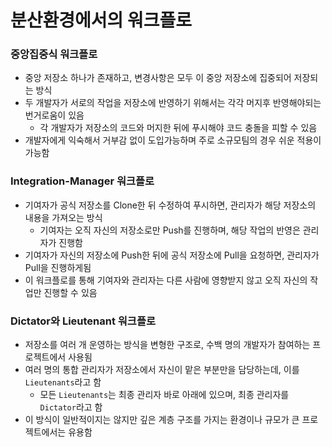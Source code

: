 # 분산환경에서의 워크플로

### 중앙집중식 워크플로

* 중앙 저장소 하나가 존재하고, 변경사항은 모두 이 중앙 저장소에 집중되어 저장되는 방식
* 두 개발자가 서로의 작업을 저장소에 반영하기 위해서는 각각 머지후 반영해야되는 번거로움이 있음
	* 각 개발자가 저장소의 코드와 머지한 뒤에 푸시해야 코드 충돌을 피할 수 있음
* 개발자에게 익숙해서 거부감 없이 도입가능하며 주로 소규모팀의 경우 쉬운 적용이 가능함

### Integration-Manager 워크플로

* 기여자가 공식 저장소를 Clone한 뒤 수정하여 푸시하면, 관리자가 해당 저장소의 내용을 가져오는 방식
	* 기여자는 오직 자신의 저장소로만 Push를 진행하며, 해당 작업의 반영은 관리자가 진행함
* 기여자가 자신의 저장소에 Push한 뒤에 공식 저장소에 Pull을 요청하면, 관리자가 Pull을 진행하게됨
* 이 워크플로를 통해 기여자와 관리자는 다른 사람에 영향받지 않고 오직 자신의 작업만 진행할 수 있음

### Dictator와 Lieutenant 워크플로

* 저장소를 여러 개 운영하는 방식을 변형한 구조로, 수백 명의 개발자가 참여하는 프로젝트에서 사용됨
* 여러 명의 통합 관리자가 저장소에서 자신이 맡은 부분만을 담당하는데, 이를 `Lieutenants`라고 함
	* 모든 `Lieutenants`는 최종 관리자 바로 아래에 있으며, 최종 관리자를 `Dictator`라고 함
* 이 방식이 일반적이지는 않지만 깊은 계층 구조를 가지는 환경이나 규모가 큰 프로젝트에서는 유용함
